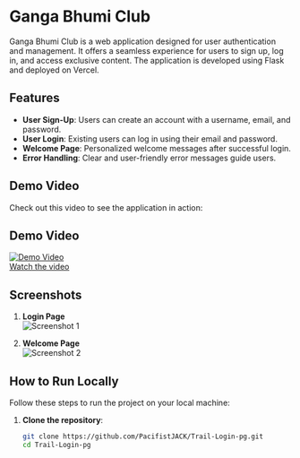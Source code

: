 # Ganga Bhumi Club

Ganga Bhumi Club is a web application designed for user authentication and management. It offers a seamless experience for users to sign up, log in, and access exclusive content. The application is developed using Flask and deployed on Vercel.

## Features
- **User Sign-Up**: Users can create an account with a username, email, and password.
- **User Login**: Existing users can log in using their email and password.
- **Welcome Page**: Personalized welcome messages after successful login.
- **Error Handling**: Clear and user-friendly error messages guide users.

## Demo Video
Check out this video to see the application in action:

## Demo Video  
[![Demo Video](https://github.com/user-attachments/assets/576a6683-f1bb-4289-8631-897866de759b)](https://www.youtube.com/watch?v=ZC-CwJ-i0ZU)  
[Watch the video](https://www.youtube.com/watch?v=ZC-CwJ-i0ZU)  

## Screenshots  

1. **Login Page**  
![Screenshot 1](https://github.com/user-attachments/assets/9e17d05d-464a-40b4-a93d-8e7c9e9d2f25)  

2. **Welcome Page**  
![Screenshot 2](https://github.com/user-attachments/assets/aa546718-a0b2-4940-9a53-5fb5d6a938a0)  


## How to Run Locally
Follow these steps to run the project on your local machine:

1. **Clone the repository**:
   ```bash
   git clone https://github.com/PacifistJACK/Trail-Login-pg.git
   cd Trail-Login-pg
